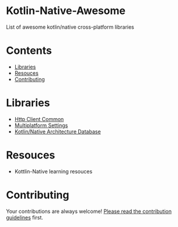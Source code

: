 # Kotlin-Native-Awesome
List of awesome kotlin/native cross-platform libraries

# Contents
* [Libraries](#libraries)
* [Resouces](#resources)
* [Contributing](#contributing)

# Libraries
* [Http Client Common](https://github.com/e5l/http-client-common)
* [Multiplatform Settings](https://github.com/russhwolf/multiplatform-settings)
* [Kotlin/Native Architecture Database](https://github.com/touchlab/knarch.db)

# Resouces
- Kottlin-Native learning resouces

# Contributing
Your contributions are always welcome! [Please read the contribution guidelines](https://github.com/bipinvaylu/awesome-kotlin-native/blob/master/contributing.md#contribution-guidelines) first.
